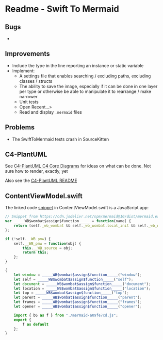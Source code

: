 #  Readme - Swift To Mermaid 

## Bugs

* 

## Improvements

* Include the type in the line reporting an instance or static variable
* Implement:
  - A settings file that enables searching / excluding paths, excluding classes / structs
  - The ability to save the image, especially if it can be done in one layer per type or otherwise be able to manipulate it to rearrange / make narrower
  - Unit tests
  - Open Recent...>
  - Read and display `.mermaid` files

## Problems

* The SwiftToMermaid tests crash in SourceKitten

## C4-PlantUML

See [C4-PlantUML C4 Core Diagrams](https://github.com/plantuml-stdlib/C4-PlantUML/blob/master/samples/C4CoreDiagrams.md) 
for ideas on what can be done. Not sure how to render, exactly, yet

Also see the [C4-PlantUML README](https://github.com/plantuml-stdlib/C4-PlantUML/blob/master/README.md#component-diagram)

## ContentViewModel.swift

The linked code [snippet](https://cdn.jsdelivr.net/npm/mermaid@10/dist/mermaid.esm.min.mjs) in ContentViewModel.swift is 
a JavaScript app: 

```JavaScript
// Snippet from https://cdn.jsdelivr.net/npm/mermaid@10/dist/mermaid.esm.min.mjs
var _____WB$wombat$assign$function_____ = function(name) {
    return (self._wb_wombat && self._wb_wombat.local_init && self._wb_wombat.local_init(name)) || self[name];
};

if (!self.__WB_pmw) {
    self.__WB_pmw = function(obj) {
        this.__WB_source = obj;
        return this;
    };
}

{
    let window = _____WB$wombat$assign$function_____("window");
    let self = _____WB$wombat$assign$function_____("self");
    let document = _____WB$wombat$assign$function_____("document");
    let location = _____WB$wombat$assign$function_____("location");
    let top = _____WB$wombat$assign$function_____("top");
    let parent = _____WB$wombat$assign$function_____("parent");
    let frames = _____WB$wombat$assign$function_____("frames");
    let opener = _____WB$wombat$assign$function_____("opener");

    import { b6 as f } from "./mermaid-a09fe7cd.js";
    export {
        f as default
    };
}
```

